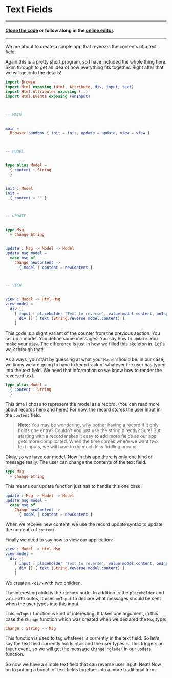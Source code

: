 # Text Fields

---
#### [Clone the code](https://github.com/evancz/elm-architecture-tutorial/) or follow along in the [online editor](https://elm-lang.org/examples/field).
---

We are about to create a simple app that reverses the contents of a text field.

Again this is a pretty short program, so I have included the whole thing here. Skim through to get an idea of how everything fits together. Right after that we will get into the details!


```elm
import Browser
import Html exposing (Html, Attribute, div, input, text)
import Html.Attributes exposing (..)
import Html.Events exposing (onInput)



-- MAIN


main =
  Browser.sandbox { init = init, update = update, view = view }



-- MODEL


type alias Model =
  { content : String
  }


init : Model
init =
  { content = "" }



-- UPDATE


type Msg
  = Change String


update : Msg -> Model -> Model
update msg model =
  case msg of
    Change newContent ->
      { model | content = newContent }



-- VIEW


view : Model -> Html Msg
view model =
  div []
    [ input [ placeholder "Text to reverse", value model.content, onInput Change ] []
    , div [] [ text (String.reverse model.content) ]
    ]
```

This code is a slight variant of the counter from the previous section. You set up a model. You define some messages. You say how to `update`. You make your `view`. The difference is just in how we filled this skeleton in. Let's walk through that!

As always, you start by guessing at what your `Model` should be. In our case, we know we are going to have to keep track of whatever the user has typed into the text field. We need that information so we know how to render the reversed text.

```elm
type alias Model =
  { content : String
  }
```

This time I chose to represent the model as a record. (You can read more about records [here](https://guide.elm-lang.org/core_language.html#records) and [here](https://elm-lang.org/docs/records).) For now, the record stores the user input in the `content` field.

> **Note:** You may be wondering, why bother having a record if it only holds one entry? Couldn't you just use the string directly? Sure! But starting with a record makes it easy to add more fields as our app gets more complicated. When the time comes where we want *two* text inputs, we will have to do much less fiddling around.

Okay, so we have our model. Now in this app there is only one kind of message really. The user can change the contents of the text field.

```elm
type Msg
  = Change String
```

This means our update function just has to handle this one case:

```elm
update : Msg -> Model -> Model
update msg model =
  case msg of
    Change newContent ->
      { model | content = newContent }
```

When we receive new content, we use the record update syntax to update the contents of `content`.

Finally we need to say how to view our application:

```elm
view : Model -> Html Msg
view model =
  div []
    [ input [ placeholder "Text to reverse", value model.content, onInput Change ] []
    , div [] [ text (String.reverse model.content) ]
    ]
```

We create a `<div>` with two children.

The interesting child is the `<input>` node. In addition to the `placeholder` and `value` attributes, it uses `onInput` to declare what messages should be sent when the user types into this input.

This `onInput` function is kind of interesting. It takes one argument, in this case the `Change` function which was created when we declared the `Msg` type:

```elm
Change : String -> Msg
```

This function is used to tag whatever is currently in the text field. So let's say the text field currently holds `glad` and the user types `e`. This triggers an `input` event, so we will get the message `Change "glade"` in our `update` function.

So now we have a simple text field that can reverse user input. Neat! Now on to putting a bunch of text fields together into a more traditional form.
